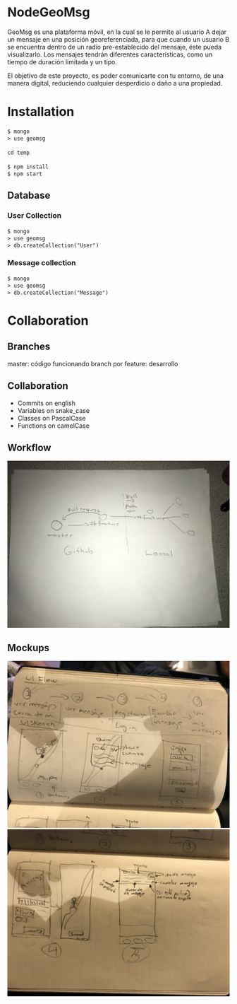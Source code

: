 # NodeGeoMsg

GeoMsg es una plataforma móvil, en la cual se le permite al usuario A dejar un mensaje en una posición georeferenciada, para que cuando un usuario B se encuentra dentro de un radio pre-establecido del mensaje, éste pueda visualizarlo. Los mensajes tendrán diferentes características, como un tiempo de duración limitada y un tipo.

El objetivo de este proyecto, es poder comunicarte con tu entorno, de una manera digital, reduciendo cualquier desperdicio o daño a una propiedad.

# Installation

```
$ mongo
> use geomsg

cd temp

$ npm install
$ npm start
```

## Database

### User Collection
```
$ mongo
> use geomsg
> db.createCollection("User")
```
### Message collection
```
$ mongo
> use geomsg
> db.createCollection("Message")
```
# Collaboration

## Branches

master: código funcionando
branch por feature: desarrollo

## Collaboration

* Commits on english
* Variables on snake_case
* Classes on PascalCase
* Functions on camelCase

## Workflow

![](./workflow.jpg)

## Mockups

![](./mockup1.jpg)
![](./mockup2.jpg)
